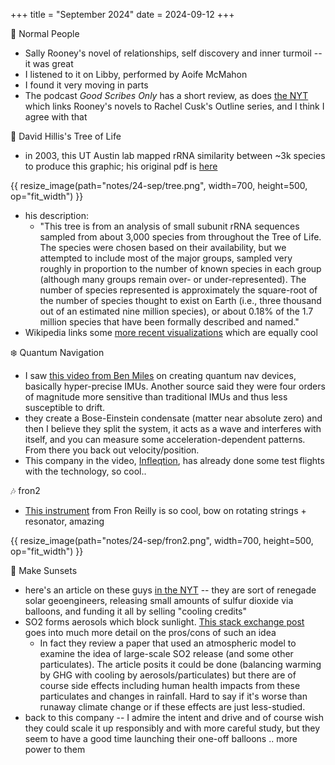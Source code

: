 +++
title = "September 2024"
date = 2024-09-12
+++


:book: Normal People
- Sally Rooney's novel of relationships, self discovery and inner turmoil -- it was great
- I listened to it on Libby, performed by Aoife McMahon
- I found it very moving in parts
- The podcast _Good Scribes Only_ has a short review,
as does [the NYT](https://www.nytimes.com/2019/04/08/books/review-normal-people-sally-rooney.html)
which links Rooney's novels to Rachel Cusk's Outline series, and I think I agree with that


:bug: David Hillis's Tree of Life
- in 2003, this UT Austin lab mapped rRNA similarity between ~3k species to produce this graphic;
his original pdf is [here](http://www.zo.utexas.edu/faculty/antisense/DownloadfilesToL.html)

{{ resize_image(path="notes/24-sep/tree.png", width=700, height=500, op="fit_width") }}

- his description: 
  - "This tree is from an analysis of small subunit rRNA sequences sampled
  from about 3,000 species from throughout the Tree of Life.
  The species were chosen based on their availability,
  but we attempted to include most of the major groups,
  sampled very roughly in proportion to the number of known species in each group
  (although many groups remain over- or under-represented).
  The number of species represented is approximately the square-root of the number of species thought to exist on Earth
  (i.e., three thousand out of an estimated nine million species),
  or about 0.18% of the 1.7 million species that have been formally described and named."
- Wikipedia links some [more recent visualizations](https://en.wikipedia.org/wiki/Tree_of_life_(biology)#Horizontal_gene_transfer_and_rooting_the_tree_of_life)
which are equally cool


:snowflake: Quantum Navigation
- I saw [this video from Ben Miles](https://www.youtube.com/watch?v=bFM9HHB9JXI) on creating quantum nav devices,
basically hyper-precise IMUs.
Another source said they were four orders of magnitude more sensitive than traditional IMUs
and thus less susceptible to drift.
- they create a Bose-Einstein condensate (matter near absolute zero)
and then I believe they split the system, it acts as a wave and interferes with itself,
and you can measure some acceleration-dependent patterns.
From there you back out velocity/position.
- This company in the video, [Infleqtion](https://www.infleqtion.com/),
has already done some test flights with the technology, so cool..


:notes: fron2
- [This instrument](https://www.youtube.com/watch?v=XGHIcU3g8Ps) from Fron Reilly is so cool,
bow on rotating strings + resonator, amazing

{{ resize_image(path="notes/24-sep/fron2.png", width=700, height=500, op="fit_width") }}


:city_sunset: Make Sunsets
- here's an article on these guys [in the NYT](https://www.nytimes.com/2024/09/25/climate/rogue-solar-geoengineering.html) --
they are sort of renegade solar geoengineers, releasing small amounts of sulfur dioxide via balloons,
and funding it all by selling "cooling credits"
- SO2 forms aerosols which block sunlight. [This stack exchange post](https://earthscience.stackexchange.com/questions/9805/would-adding-sulfur-dioxide-to-the-atmosphere-have-a-global-cooling-effect)
goes into much more detail on the pros/cons of such an idea
  - In fact they review a paper that used an atmospheric model to examine the idea of large-scale SO2 release (and some other particulates).
  The article posits it could be done (balancing warming by GHG with cooling by aerosols/particulates) but there are of course side effects
  including human health impacts from these particulates and changes in rainfall. 
  Hard to say if it's worse than runaway climate change or if these effects are just less-studied.
- back to this company -- I admire the intent and drive and of course wish they could scale it up responsibly and with more careful study,
but they seem to have a good time launching their one-off balloons .. more power to them
